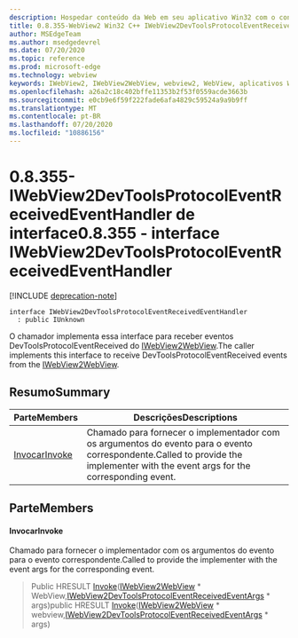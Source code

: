 ```yaml
---
description: Hospedar conteúdo da Web em seu aplicativo Win32 com o controle WebView2 do Microsoft Edge
title: 0.8.355-WebView2 Win32 C++ IWebView2DevToolsProtocolEventReceivedEventHandler
author: MSEdgeTeam
ms.author: msedgedevrel
ms.date: 07/20/2020
ms.topic: reference
ms.prod: microsoft-edge
ms.technology: webview
keywords: IWebView2, IWebView2WebView, webview2, WebView, aplicativos Win32, Win32, Edge
ms.openlocfilehash: a26a2c18c402bffe11353b2f53f0559acde3663b
ms.sourcegitcommit: e0cb9e6f59f222fade6afa4829c59524a9a9b9ff
ms.translationtype: MT
ms.contentlocale: pt-BR
ms.lasthandoff: 07/20/2020
ms.locfileid: "10886156"
---
```

# <span data-ttu-id="a3706-104">0.8.355-IWebView2DevToolsProtocolEventReceivedEventHandler de interface</span><span class="sxs-lookup"><span data-stu-id="a3706-104">0.8.355 - interface IWebView2DevToolsProtocolEventReceivedEventHandler</span></span> 

[!INCLUDE [deprecation-note](../../includes/deprecation-note.md)]

```
interface IWebView2DevToolsProtocolEventReceivedEventHandler
  : public IUnknown
```

<span data-ttu-id="a3706-105">O chamador implementa essa interface para receber eventos DevToolsProtocolEventReceived do [IWebView2WebView](IWebView2WebView.md).</span><span class="sxs-lookup"><span data-stu-id="a3706-105">The caller implements this interface to receive DevToolsProtocolEventReceived events from the [IWebView2WebView](IWebView2WebView.md).</span></span>

## <span data-ttu-id="a3706-106">Resumo</span><span class="sxs-lookup"><span data-stu-id="a3706-106">Summary</span></span>

 <span data-ttu-id="a3706-107">Parte</span><span class="sxs-lookup"><span data-stu-id="a3706-107">Members</span></span>                        | <span data-ttu-id="a3706-108">Descrições</span><span class="sxs-lookup"><span data-stu-id="a3706-108">Descriptions</span></span>
--------------------------------|---------------------------------------------
[<span data-ttu-id="a3706-109">Invocar</span><span class="sxs-lookup"><span data-stu-id="a3706-109">Invoke</span></span>](#invoke) | <span data-ttu-id="a3706-110">Chamado para fornecer o implementador com os argumentos do evento para o evento correspondente.</span><span class="sxs-lookup"><span data-stu-id="a3706-110">Called to provide the implementer with the event args for the corresponding event.</span></span>

## <span data-ttu-id="a3706-111">Parte</span><span class="sxs-lookup"><span data-stu-id="a3706-111">Members</span></span>

#### <span data-ttu-id="a3706-112">Invocar</span><span class="sxs-lookup"><span data-stu-id="a3706-112">Invoke</span></span> 

<span data-ttu-id="a3706-113">Chamado para fornecer o implementador com os argumentos do evento para o evento correspondente.</span><span class="sxs-lookup"><span data-stu-id="a3706-113">Called to provide the implementer with the event args for the corresponding event.</span></span>

> <span data-ttu-id="a3706-114">Public HRESULT [Invoke](#invoke)([IWebView2WebView](IWebView2WebView.md) \* WebView,[IWebView2DevToolsProtocolEventReceivedEventArgs](IWebView2DevToolsProtocolEventReceivedEventArgs.md) \* args)</span><span class="sxs-lookup"><span data-stu-id="a3706-114">public HRESULT [Invoke](#invoke)([IWebView2WebView](IWebView2WebView.md) \* webview,[IWebView2DevToolsProtocolEventReceivedEventArgs](IWebView2DevToolsProtocolEventReceivedEventArgs.md) \* args)</span></span>

